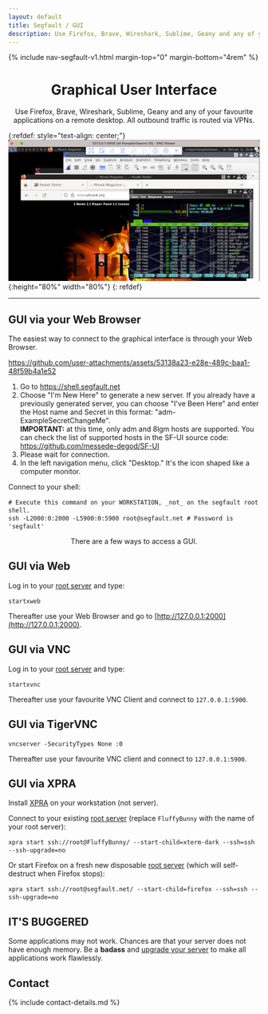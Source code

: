 ```yaml
---
layout: default
title: Segfault / GUI
description: Use Firefox, Brave, Wireshark, Sublime, Geany and any of your favourite applications on a remote desktop with Segfault.
---
```


<!-- Begin of ugly CSS navigation styling hack -->
<style>a[href$="/gui/"] { font-weight: bold; }</style>
<!-- End of ugly CSS navigation styling hack -->

{% include nav-segfault-v1.html margin-top="0" margin-bottom="4rem" %}

<div style="text-align:center">
    <h1>Graphical User Interface</h1>
    <p>Use Firefox, Brave, Wireshark, Sublime, Geany and any of your favourite applications on a remote desktop. All outbound traffic is routed via VPNs.</p>
</div>

{:refdef: style="text-align: center;"}
![gui](sf-gui.png){:height="80%" width="80%"}
{: refdef}

---

## GUI via your Web Browser
The easiest way to connect to the graphical interface is through your Web Browser.



https://github.com/user-attachments/assets/53138a23-e28e-489c-baa1-48f59b4a1e52



1. Go to https://shell.segfault.net
2. Choose "I'm New Here" to generate a new server. If you already have a previously generated server, you can choose "I've Been Here" and enter the Host name and Secret in this format: "adm-ExampleSecretChangeMe".<br>**IMPORTANT:** at this time, only adm and 8lgm hosts are supported. You can check the list of supported hosts in the SF-UI source code: https://github.com/messede-degod/SF-UI
3. Please wait for connection.
4. In the left navigation menu, click "Desktop." It's the icon shaped like a computer monitor.

Connect to your shell:

```shell
# Execute this command on your WORKSTATION, _not_ on the segfault root shell.
ssh -L2000:0:2000 -L5900:0:5900 root@segfault.net # Password is 'segfault'
```

<div style="text-align:center"><p>There are a few ways to access a GUI.</p></div>

## GUI via Web

Log in to your [root server](../) and type:

```shell
startxweb
```

Thereafter use your Web Browser and go to [http://127.0.0.1:2000](http://127.0.0.1:2000).

## GUI via VNC

Log in to your [root server](../) and type:

```shell
startxvnc
```

Thereafter use your favourite VNC Client and connect to `127.0.0.1:5900`.

## GUI via TigerVNC

```shell
vncserver -SecurityTypes None :0
```

Thereafter use your favourite VNC client and connect to `127.0.0.1:5900`.

## GUI via XPRA

Install [XPRA](https://xpra.org/) on your workstation (not server).

Connect to your existing [root server](../) (replace `FluffyBunny` with the name of your root server):

```shell
xpra start ssh://root@FluffyBunny/ --start-child=xterm-dark --ssh=ssh --ssh-upgrade=no
```

Or start Firefox on a fresh new disposable [root server](../) (which will self-destruct when Firefox stops):

```shell
xpra start ssh://root@segfault.net/ --start-child=firefox --ssh=ssh --ssh-upgrade=no
```

## IT'S BUGGERED

Some applications may not work. Chances are that your server does not have enough memory. Be a __badass__ and [upgrade your server](../upgrade) to make all applications work flawlessly.

## Contact

{% include contact-details.md %}
